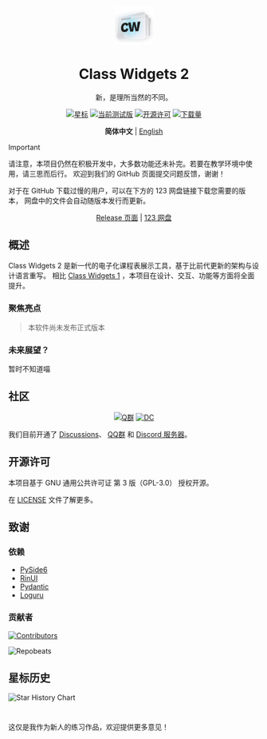 <div align="center">
<img src="assets/images/logo.png" width="15%" alt="Class Widgets 2">
<h1>Class Widgets 2</h1>

<p>新，是理所当然的不同。</p>

<!--[![当前版本](https://img.shields.io/github/v/release/rinlit-233-shiroko/class-widgets-2?style=for-the-badge&color=purple&label=%E5%BD%93%E5%89%8D%E7%89%88%E6%9C%AC)](https://github.com/rinlit-233-shiroko/class-widgets-2/releases/latest)--->

[![星标](https://img.shields.io/github/stars/rinlit-233-shiroko/class-widgets-2?style=for-the-badge&color=orange&label=%E6%98%9F%E6%A0%87)](https://github.com/rinlit-233-shiroko/class-widgets-2)
[![当前测试版](https://img.shields.io/github/v/tag/rinlit-233-shiroko/class-widgets-2?include_prereleases&label=%E5%BD%93%E5%89%8D%E6%B5%8B%E8%AF%95%E7%89%88&color=yellow&style=for-the-badge)](https://github.com/rinlit-233-shiroko/class-widgets-2/actions)
[![开源许可](https://img.shields.io/badge/license-GPLv3-blue.svg?label=%E5%BC%80%E6%BA%90%E8%AE%B8%E5%8F%AF%E8%AF%81&style=for-the-badge)](https://github.com/rinlit-233-shiroko/class-widgets-2?tab=GPL-3.0-1-ov-file)
[![下载量](https://img.shields.io/github/downloads/rinlit-233-shiroko/class-widgets-2/total.svg?label=%E4%B8%8B%E8%BD%BD%E9%87%8F&color=green&style=for-the-badge)](https://github.com/rinlit-233-shiroko/class-widgets-2)

<b>简体中文</b> | <a href="/docs/lang/en_US.md">English</a>

</div>

> [!IMPORTANT]
> 请注意，本项目仍然在积极开发中，大多数功能还未补完。若要在教学环境中使用，请三思而后行。
> 欢迎到我们的 GitHub 页面提交问题反馈，谢谢！
>
> 对于在 GitHub 下载过慢的用户，可以在下方的 123 网盘链接下载您需要的版本，
> 网盘中的文件会自动随版本发行而更新。
> 
> <div align="center">
> <a href="https://github.com/RinLit-233-shiroko/Class-Widgets-2/releases">Release 页面</a> | <a href="https://www.123865.com/s/DCyBTd-3iWxH">123 网盘</a>
> </div>


## 概述
Class Widgets 2 是新一代的电子化课程表展示工具，基于比前代更新的架构与设计语言重写。
相比 [Class Widgets 1](https://github.com/Class-Widgets/Class-Widgets) ，本项目在设计、交互、功能等方面将全面提升。

### 聚焦亮点
> 本软件尚未发布正式版本

### 未来展望？
暂时不知道喵

## 社区
<div align="center">

[![Q群](https://img.shields.io/badge/QQ%20%E7%BE%A41-1060640788-blue.svg?logo=qq&color=blue&style=for-the-badge)](https://qm.qq.com/cgi-bin/qm/qr?k=BXGtB7cDFM9CdfIcf9dfmxIWYh9noL6k&jump_from=webapi&authKey=wqfE+jZfLoO52DdVo2KBkVCrzgsxJX78cxx4vaRIHrOKo7tPp9VGsRTx4/kPUZuw)
[![DC](https://img.shields.io/discord/1332636953719476284?style=for-the-badge&logo=discord&logoColor=ffffff&label=Discord%20%E6%9C%8D%E5%8A%A1%E5%99%A8&labelColor=5865f2)](https://discord.gg/EFF4PpqpqZ)

</div>

我们目前开通了
[Discussions](https://github.com/orgs/Class-Widgets/discussions)、
[QQ群](https://qm.qq.com/q/E7oAD4hNbW)
和 [Discord 服务器](https://discord.gg/EFF4PpqpqZ)。

## 开源许可
本项目基于 GNU 通用公共许可证 第 3 版（GPL-3.0） 授权开源。

在 [LICENSE](LICENSE) 文件了解更多。

## 致谢
### 依赖
- [PySide6](https://www.qt.io/qt-for-python)
- [RinUI](https://github.com/rinlit-233-shiroko/rin-ui)
- [Pydantic](https://docs.pydantic.dev/latest/)
- [Loguru](https://github.com/Delgan/loguru)

### 贡献者
[![Contributors](http://contrib.nn.ci/api?repo=rinlit-233-shiroko/class-widgets-2)](https://github.com/rinlit-233-shiroko/class-widgets-2/graphs/contributors)

![Repobeats](https://repobeats.axiom.co/api/embed/9d06f1435d1b14cb7837d1e863e55f24cc98df23.svg)

## 星标历史

<picture>
   <source media="(prefers-color-scheme: dark)" srcset="https://api.star-history.com/svg?repos=rinlit-233-shiroko/class-widgets-2&type=Date&theme=dark" />
   <source media="(prefers-color-scheme: light)" srcset="https://api.star-history.com/svg?repos=rinlit-233-shiroko/class-widgets-2&type=Date" />
   <img alt="Star History Chart" src="https://api.star-history.com/svg?repos=rinlit-233-shiroko/class-widgets-2&type=Date" />
 </picture>

#

这仅是我作为新人的练习作品，欢迎提供更多意见！